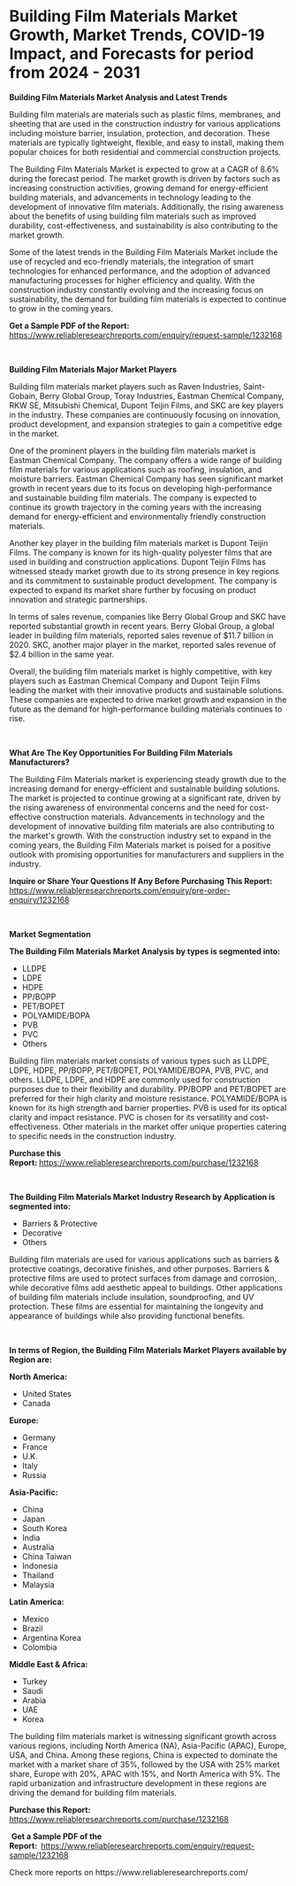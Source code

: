 <p><h1>Building Film Materials Market Growth, Market Trends, COVID-19 Impact, and Forecasts for period from 2024 - 2031</h1></p><p><strong>Building Film Materials Market Analysis and Latest Trends</strong></p>
<p><p>Building film materials are materials such as plastic films, membranes, and sheeting that are used in the construction industry for various applications including moisture barrier, insulation, protection, and decoration. These materials are typically lightweight, flexible, and easy to install, making them popular choices for both residential and commercial construction projects.</p><p>The Building Film Materials Market is expected to grow at a CAGR of 8.6% during the forecast period. The market growth is driven by factors such as increasing construction activities, growing demand for energy-efficient building materials, and advancements in technology leading to the development of innovative film materials. Additionally, the rising awareness about the benefits of using building film materials such as improved durability, cost-effectiveness, and sustainability is also contributing to the market growth.</p><p>Some of the latest trends in the Building Film Materials Market include the use of recycled and eco-friendly materials, the integration of smart technologies for enhanced performance, and the adoption of advanced manufacturing processes for higher efficiency and quality. With the construction industry constantly evolving and the increasing focus on sustainability, the demand for building film materials is expected to continue to grow in the coming years.</p></p>
<p><strong>Get a Sample PDF of the Report:&nbsp;</strong> <a href="https://www.reliableresearchreports.com/enquiry/request-sample/1232168">https://www.reliableresearchreports.com/enquiry/request-sample/1232168</a></p>
<p>&nbsp;</p>
<p><strong>Building Film Materials Major Market Players</strong></p>
<p><p>Building film materials market players such as Raven Industries, Saint-Gobain, Berry Global Group, Toray Industries, Eastman Chemical Company, RKW SE, Mitsubishi Chemical, Dupont Teijin Films, and SKC are key players in the industry. These companies are continuously focusing on innovation, product development, and expansion strategies to gain a competitive edge in the market.</p><p>One of the prominent players in the building film materials market is Eastman Chemical Company. The company offers a wide range of building film materials for various applications such as roofing, insulation, and moisture barriers. Eastman Chemical Company has seen significant market growth in recent years due to its focus on developing high-performance and sustainable building film materials. The company is expected to continue its growth trajectory in the coming years with the increasing demand for energy-efficient and environmentally friendly construction materials.</p><p>Another key player in the building film materials market is Dupont Teijin Films. The company is known for its high-quality polyester films that are used in building and construction applications. Dupont Teijin Films has witnessed steady market growth due to its strong presence in key regions and its commitment to sustainable product development. The company is expected to expand its market share further by focusing on product innovation and strategic partnerships.</p><p>In terms of sales revenue, companies like Berry Global Group and SKC have reported substantial growth in recent years. Berry Global Group, a global leader in building film materials, reported sales revenue of $11.7 billion in 2020. SKC, another major player in the market, reported sales revenue of $2.4 billion in the same year.</p><p>Overall, the building film materials market is highly competitive, with key players such as Eastman Chemical Company and Dupont Teijin Films leading the market with their innovative products and sustainable solutions. These companies are expected to drive market growth and expansion in the future as the demand for high-performance building materials continues to rise.</p></p>
<p>&nbsp;</p>
<p><strong>What Are The Key Opportunities For Building Film Materials Manufacturers?</strong></p>
<p><p>The Building Film Materials market is experiencing steady growth due to the increasing demand for energy-efficient and sustainable building solutions. The market is projected to continue growing at a significant rate, driven by the rising awareness of environmental concerns and the need for cost-effective construction materials. Advancements in technology and the development of innovative building film materials are also contributing to the market's growth. With the construction industry set to expand in the coming years, the Building Film Materials market is poised for a positive outlook with promising opportunities for manufacturers and suppliers in the industry.</p></p>
<p><strong>Inquire or Share Your Questions If Any Before Purchasing This Report:</strong> <a href="https://www.reliableresearchreports.com/enquiry/pre-order-enquiry/1232168">https://www.reliableresearchreports.com/enquiry/pre-order-enquiry/1232168</a></p>
<p>&nbsp;</p>
<p><strong>Market Segmentation</strong></p>
<p><strong>The Building Film Materials Market Analysis by types is segmented into:</strong></p>
<p><ul><li>LLDPE</li><li>LDPE</li><li>HDPE</li><li>PP/BOPP</li><li>PET/BOPET</li><li>POLYAMIDE/BOPA</li><li>PVB</li><li>PVC</li><li>Others</li></ul></p>
<p><p>Building film materials market consists of various types such as LLDPE, LDPE, HDPE, PP/BOPP, PET/BOPET, POLYAMIDE/BOPA, PVB, PVC, and others. LLDPE, LDPE, and HDPE are commonly used for construction purposes due to their flexibility and durability. PP/BOPP and PET/BOPET are preferred for their high clarity and moisture resistance. POLYAMIDE/BOPA is known for its high strength and barrier properties. PVB is used for its optical clarity and impact resistance. PVC is chosen for its versatility and cost-effectiveness. Other materials in the market offer unique properties catering to specific needs in the construction industry.</p></p>
<p><strong>Purchase this Report:&nbsp;</strong><a href="https://www.reliableresearchreports.com/purchase/1232168">https://www.reliableresearchreports.com/purchase/1232168</a></p>
<p>&nbsp;</p>
<p><strong>The Building Film Materials Market Industry Research by Application is segmented into:</strong></p>
<p><ul><li>Barriers & Protective</li><li>Decorative</li><li>Others</li></ul></p>
<p><p>Building film materials are used for various applications such as barriers & protective coatings, decorative finishes, and other purposes. Barriers & protective films are used to protect surfaces from damage and corrosion, while decorative films add aesthetic appeal to buildings. Other applications of building film materials include insulation, soundproofing, and UV protection. These films are essential for maintaining the longevity and appearance of buildings while also providing functional benefits.</p></p>
<p>&nbsp;</p>
<p><strong>In terms of Region, the Building Film Materials Market Players available by Region are:</strong></p>
<p>
    <p> <strong> North America: </strong>
        <ul>
            <li>United States</li>
            <li>Canada</li>
        </ul>
        </p> 
    <p> <strong> Europe: </strong>
        <ul>
            <li>Germany</li>
            <li>France</li>
            <li>U.K.</li>
            <li>Italy</li>
            <li>Russia</li>
        </ul>
        </p> 
    <p> <strong> Asia-Pacific: </strong>
        <ul>
            <li>China</li>
            <li>Japan</li>
            <li>South Korea</li>
            <li>India</li>
            <li>Australia</li>
            <li>China Taiwan</li>
            <li>Indonesia</li>
            <li>Thailand</li>
            <li>Malaysia</li>
        </ul>
        </p> 
    <p> <strong> Latin America: </strong>
        <ul>
            <li>Mexico</li>
            <li>Brazil</li>
            <li>Argentina Korea</li>
            <li>Colombia</li>
        </ul>
        </p> 
    <p> <strong> Middle East & Africa: </strong>
        <ul>
            <li>Turkey</li>
            <li>Saudi</li>
            <li>Arabia</li>
            <li>UAE</li>
            <li>Korea</li>
        </ul>
    </p>
    </p>
<p><p>The building film materials market is witnessing significant growth across various regions, including North America (NA), Asia-Pacific (APAC), Europe, USA, and China. Among these regions, China is expected to dominate the market with a market share of 35%, followed by the USA with 25% market share, Europe with 20%, APAC with 15%, and North America with 5%. The rapid urbanization and infrastructure development in these regions are driving the demand for building film materials.</p></p>
<p><strong>Purchase this Report: </strong><a href="https://www.reliableresearchreports.com/purchase/1232168">https://www.reliableresearchreports.com/purchase/1232168</a></p>
<p>&nbsp;<strong>Get a Sample PDF of the Report:&nbsp;&nbsp;</strong><a href="https://www.reliableresearchreports.com/enquiry/request-sample/1232168">https://www.reliableresearchreports.com/enquiry/request-sample/1232168</a></p>
<p><strong></strong></p>
<p>Check more reports on https://www.reliableresearchreports.com/</p>
